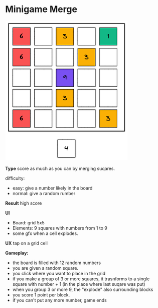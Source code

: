 # Minigame Merge

![](img/minigame_merge.excalidraw2.png)

**Type**
score as much as you can by merging suqares.

difficulty: 
- easy: give a number likely in the board
- normal: give a random rumber

**Result**
high score

**UI**
- Board: grid 5x5
- Elements: 9 squares with numbers from 1 to 9
- some gfx when a cell explodes.

**UX**
tap on a grid cell

**Gameplay:**
- the board is filled with 12 random numbers
- you are given a random square.
- you click where you want to place in the grid
- if you make a group of 3 or more squares, it trasnforms to a single square with number + 1 (in the place where last suqare was put)
- when you group 3 or more 9, the "explode" also surrounding blocks
- you score 1 point per block.
- if you can't put any more number, game ends

